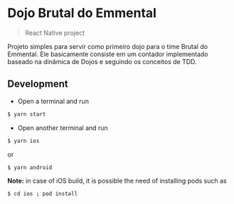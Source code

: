 # Dojo Brutal do Emmental

> React Native project

Projeto simples para servir como primeiro dojo para o time Brutal do Emmental. Ele basicamente consiste em um contador implementado baseado na dinâmica de Dojos e seguindo os conceitos de TDD. 

## Development

- Open a terminal and run

```sh
$ yarn start
```

- Open another terminal and run

```sh
$ yarn ios
```

or

```sh
$ yarn android
```

**Note:** in case of iOS build, it is possible the need of installing pods such as

```sh
$ cd ios ; pod install
```
